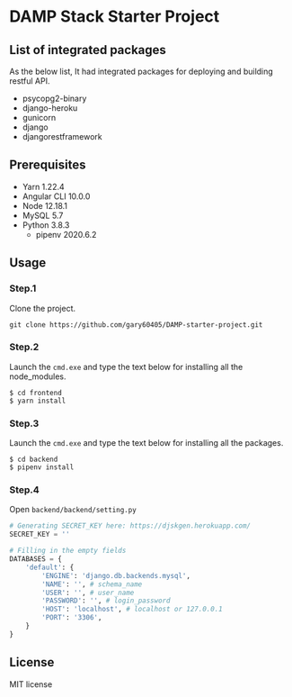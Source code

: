 # DAMP Stack Starter Project
## List of integrated packages
As the below list, It had integrated packages for deploying and building restful API.
* psycopg2-binary
* django-heroku
* gunicorn
* django
* djangorestframework

## Prerequisites
* Yarn 1.22.4
* Angular CLI 10.0.0
* Node 12.18.1
* MySQL 5.7
* Python 3.8.3
    * pipenv 2020.6.2 
## Usage
### Step.1 
Clone the project. 
```git
git clone https://github.com/gary60405/DAMP-starter-project.git
```
### Step.2
Launch the `cmd.exe` and type the text below for installing all the node_modules.
```
$ cd frontend
$ yarn install
```
### Step.3
Launch the `cmd.exe` and type the text below for installing all the packages.
```
$ cd backend
$ pipenv install
```
### Step.4
Open `backend/backend/setting.py`
```python
# Generating SECRET_KEY here: https://djskgen.herokuapp.com/
SECRET_KEY = ''

# Filling in the empty fields
DATABASES = {
    'default': {
        'ENGINE': 'django.db.backends.mysql',
        'NAME': '', # schema_name
        'USER': '', # user_name
        'PASSWORD': '', # login_password
        'HOST': 'localhost', # localhost or 127.0.0.1
        'PORT': '3306',
    }
}
```


## License
MIT license